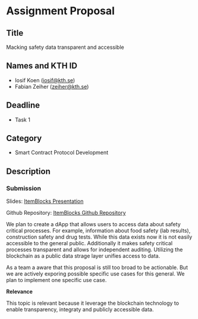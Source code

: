 # Assignment Proposal

## Title

Macking safety data transparent and accessible

## Names and KTH ID

  - Iosif Koen (iosif@kth.se) 
  - Fabian Zeiher (zeiher@kth.se)

## Deadline

- Task 1

## Category

- Smart Contract Protocol Development

## Description

### Submission

Slides: [ItemBlocks Presentation](./ItemBlocksPresentation.pdf)

Github Repository: [ItemBlocks Github Repository](https://github.com/cetceeve/ItemBlocks)

We plan to create a dApp that allows users to access data about safety critical processes.
For example, information about food safety (lab results), construction safety and drug tests.
While this data exists now it is not easily accessible to the general public.
Additionally it makes safety critical processes transparent and allows for independent auditing.
Utilizing the blockchain as a public data strage layer unifies access to data.

As a team a aware that this proposal is still too broad to be actionable.
But we are actively exporing possible specific use cases for this general.
We plan to implement one specific use case.

**Relevance**

This topic is relevant because it leverage the blockchain technology to enable transparency, integraty and publicly accessible data.
